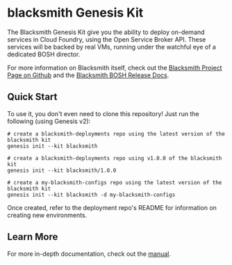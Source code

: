 blacksmith Genesis Kit
=================

The Blacksmith Genesis Kit give you the ability to deploy
on-demand services in Cloud Foundry, using the Open Service Broker
API.  These services will be backed by real VMs, running under the
watchful eye of a dedicated BOSH director.

For more information on Blacksmith itself, check out the
[Blacksmith Project Page on Github][blacksmith] and the
[Blacksmith BOSH Release Docs][blacksmith-bosh].

Quick Start
-----------

To use it, you don't even need to clone this repository! Just run
the following (using Genesis v2):

```
# create a blacksmith-deployments repo using the latest version of the blacksmith kit
genesis init --kit blacksmith

# create a blacksmith-deployments repo using v1.0.0 of the blacksmith kit
genesis init --kit blacksmith/1.0.0

# create a my-blacksmith-configs repo using the latest version of the blacksmith kit
genesis init --kit blacksmith -d my-blacksmith-configs
```

Once created, refer to the deployment repo's README for information on creating
new environments.

Learn More
----------

For more in-depth documentation, check out the [manual][2].


[1]: https://github.com/genesis-community/blacksmith-genesis-kit/issues
[2]: MANUAL.md

[blacksmith]: https://github.com/cloudfoundry-community/blacksmith
[blacksmith-bosh]: https://github.com/cloudfoundry-community/blacksmith-boshrelease
